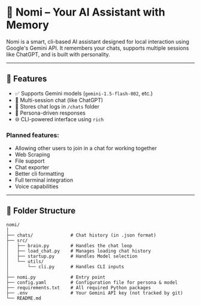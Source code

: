 # 🧠 Nomi – Your AI Assistant with Memory

Nomi is a smart, cli-based AI assistant designed for local interaction using Google's Gemini API. It remembers your chats, supports multiple sessions like ChatGPT, and is built with personality.

---

## 🚀 Features

- ✅ Supports Gemini models (`gemini-1.5-flash-002`, etc.)
- 💬 Multi-session chat (like ChatGPT)
- 📁 Stores chat logs in `/chats` folder
- 🧠 Persona-driven responses
- 🌐 CLI-powered interface using `rich`

### Planned features:
- Allowing other users to join in a chat for working together
- Web Scraping
- File support
- Chat exporter
- Better cli formatting
- Full terminal integration
- Voice capabilities

---

## 📁 Folder Structure

```
nomi/
│
├── chats/              # Chat history (in .json format)
├── src/
│   ├── brain.py        # Handles the chat loop
│   ├── load_chat.py    # Manages loading chat history
│   ├── startup.py      # Handles Model selection
│   └── utils/
│       └── cli.py      # Handles CLI inputs
│
├── nomi.py             # Entry point
├── config.yaml         # Configuration file for persona & model
├── requirements.txt    # All required Python packages
├── .env                # Your Gemini API key (not tracked by git)
└── README.md           

```
